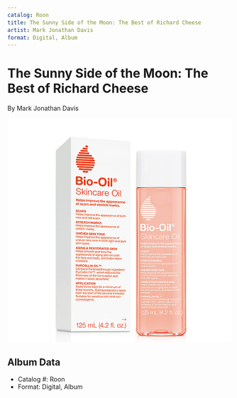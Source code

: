 ```yaml
---
catalog: Roon
title: The Sunny Side of the Moon: The Best of Richard Cheese
artist: Mark Jonathan Davis
format: Digital, Album
---
```


# The Sunny Side of the Moon: The Best of Richard Cheese

By Mark Jonathan Davis

![](../../assets/albumcovers/Mark_Jonathan_Davis-The_Sunny_Side_of_the_Moon-_The_Best_of_Richard_Cheese.png)

## Album Data

- Catalog #: Roon
- Format: Digital, Album

